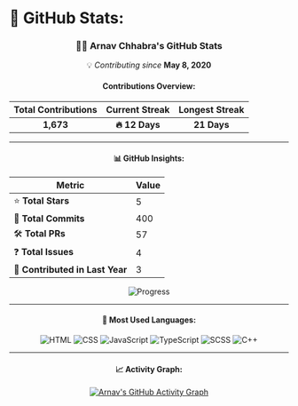# 🚀 GitHub Stats:

<div align="center">

### **👨‍💻 Arnav Chhabra's GitHub Stats**  
💡 *Contributing since* **May 8, 2020**

#### Contributions Overview:
| Total Contributions | Current Streak | Longest Streak |
|:--------------------:|:--------------:|:--------------:|
| **1,673**           | **🔥 12 Days** | **21 Days**    |

---

#### 📊 GitHub Insights:

<div align="center">

| **Metric**           | **Value** |
|-----------------------|-----------|
| ⭐ **Total Stars**     | 5         |
| 🔄 **Total Commits**   | 400       |
| 🛠️ **Total PRs**       | 57        |
| ❓ **Total Issues**    | 4         |
| 📅 **Contributed in Last Year** | 3 |

![Progress](https://progress-bar.dev/55/?width=200&title=GitHub%20Grade%20B-&style=flat&color=blue)

</div>

---

#### 🚀 Most Used Languages:

![HTML](https://img.shields.io/badge/HTML-49.26%25-orange?style=flat-square&logo=html5)
![CSS](https://img.shields.io/badge/CSS-15.64%25-blue?style=flat-square&logo=css3)
![JavaScript](https://img.shields.io/badge/JavaScript-14.98%25-yellow?style=flat-square&logo=javascript)
![TypeScript](https://img.shields.io/badge/TypeScript-10.51%25-blue?style=flat-square&logo=typescript)
![SCSS](https://img.shields.io/badge/SCSS-6.68%25-pink?style=flat-square&logo=sass)
![C++](https://img.shields.io/badge/C++-2.93%25-purple?style=flat-square&logo=cplusplus)

---

#### 📈 Activity Graph:

[![Arnav's GitHub Activity Graph](https://github-readme-activity-graph.vercel.app/graph?username=ArnavChhabra&bg_color=0d1117&color=58a6ff&line=9cdbff&point=f2f2f2&area=true&hide_border=true)](https://github.com/ArnavChhabra)

</div>
